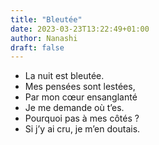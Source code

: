 ```yaml
---
title: "Bleutée"
date: 2023-03-23T13:22:49+01:00
author: Nanashi
draft: false
---
```


- La nuit est bleutée.
- Mes pensées sont lestées,
- Par mon cœur ensanglanté
- Je me demande où t’es.
- Pourquoi pas à mes côtés ?
- Si j’y ai cru, je m’en doutais.
